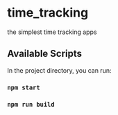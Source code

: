 # time_tracking
the simplest time tracking apps

## Available Scripts

In the project directory, you can run:

### `npm start`

### `npm run build`

